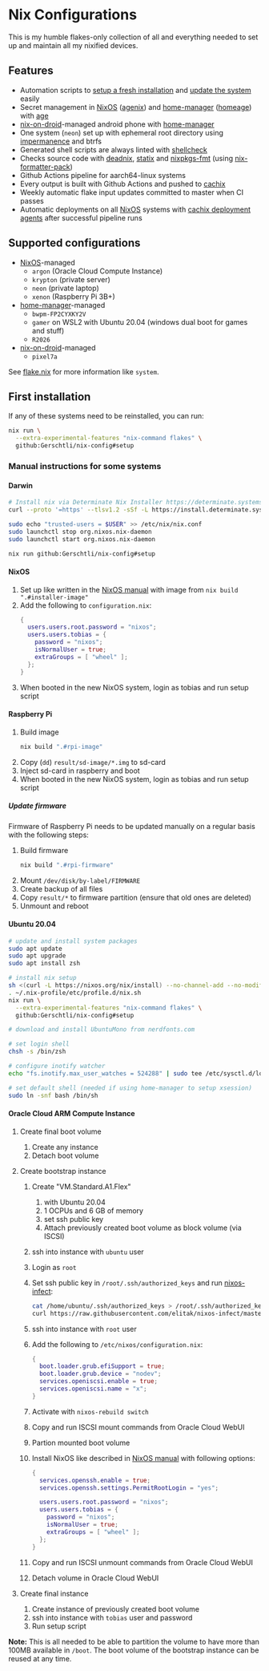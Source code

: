 # Nix Configurations

This is my humble flakes-only collection of all and everything needed to set up and maintain all my nixified devices.

## Features

- Automation scripts to [setup a fresh installation](files/apps/setup.sh) and
  [update the system](home/misc/util-bins/system-update.sh) easily
- Secret management in [NixOS][nixos] ([agenix][agenix]) and [home-manager][home-manager] ([homeage][homeage]) with
  [age][age]
- [nix-on-droid][nix-on-droid]-managed android phone with [home-manager][home-manager]
- One system (`neon`) set up with ephemeral root directory using [impermanence][impermanence] and btrfs
- Generated shell scripts are always linted with [shellcheck][shellcheck]
- Checks source code with [deadnix][deadnix], [statix][statix] and [nixpkgs-fmt][nixpkgs-fmt] (using
  [nix-formatter-pack][nix-formatter-pack])
- Github Actions pipeline for aarch64-linux systems
- Every output is built with Github Actions and pushed to [cachix][cachix]
- Weekly automatic flake input updates committed to master when CI passes
- Automatic deployments on all [NixOS][nixos] systems with [cachix deployment agents][cachix-deploy] after successful
  pipeline runs

## Supported configurations

- [NixOS][nixos]-managed
  - `argon` (Oracle Cloud Compute Instance)
  - `krypton` (private server)
  - `neon` (private laptop)
  - `xenon` (Raspberry Pi 3B+)
- [home-manager][home-manager]-managed
  - `bwpm-FP2CYXKY2V`
  - `gamer` on WSL2 with Ubuntu 20.04 (windows dual boot for games and stuff)
  - `R2026`
- [nix-on-droid][nix-on-droid]-managed
  - `pixel7a`

See [flake.nix](flake.nix) for more information like `system`.

## First installation

If any of these systems need to be reinstalled, you can run:

```sh
nix run \
  --extra-experimental-features "nix-command flakes" \
  github:Gerschtli/nix-config#setup
```

### Manual instructions for some systems

#### Darwin

```sh
# Install nix via Determinate Nix Installer https://determinate.systems/posts/determinate-nix-installer
curl --proto '=https' --tlsv1.2 -sSf -L https://install.determinate.systems/nix | sh -s -- install

sudo echo "trusted-users = $USER" >> /etc/nix/nix.conf
sudo launchctl stop org.nixos.nix-daemon
sudo launchctl start org.nixos.nix-daemon

nix run github:Gerschtli/nix-config#setup
```

#### NixOS

1. Set up like written in the [NixOS manual][nixos-manual] with image from `nix build ".#installer-image"`
1. Add the following to `configuration.nix`:
   ```nix
   {
     users.users.root.password = "nixos";
     users.users.tobias = {
       password = "nixos";
       isNormalUser = true;
       extraGroups = [ "wheel" ];
     };
   }
   ```
1. When booted in the new NixOS system, login as tobias and run setup script

#### Raspberry Pi

1. Build image
   ```sh
   nix build ".#rpi-image"
   ```
1. Copy (`dd`) `result/sd-image/*.img` to sd-card
1. Inject sd-card in raspberry and boot
1. When booted in the new NixOS system, login as tobias and run setup script

##### Update firmware

Firmware of Raspberry Pi needs to be updated manually on a regular basis with the following steps:

1. Build firmware
   ```sh
   nix build ".#rpi-firmware"
   ```
1. Mount `/dev/disk/by-label/FIRMWARE`
1. Create backup of all files
1. Copy `result/*` to firmware partition (ensure that old ones are deleted)
1. Unmount and reboot

#### Ubuntu 20.04

```sh
# update and install system packages
sudo apt update
sudo apt upgrade
sudo apt install zsh

# install nix setup
sh <(curl -L https://nixos.org/nix/install) --no-channel-add --no-modify-profile
. ~/.nix-profile/etc/profile.d/nix.sh
nix run \
  --extra-experimental-features "nix-command flakes" \
  github:Gerschtli/nix-config#setup

# download and install UbuntuMono from nerdfonts.com

# set login shell
chsh -s /bin/zsh

# configure inotify watcher
echo "fs.inotify.max_user_watches = 524288" | sudo tee /etc/sysctl.d/local.conf

# set default shell (needed if using home-manager to setup xsession)
sudo ln -snf bash /bin/sh
```

#### Oracle Cloud ARM Compute Instance

1. Create final boot volume

   1. Create any instance
   1. Detach boot volume

1. Create bootstrap instance

   1. Create "VM.Standard.A1.Flex"
      1. with Ubuntu 20.04
      1. 1 OCPUs and 6 GB of memory
      1. set ssh public key
      1. Attach previously created boot volume as block volume (via ISCSI)
   1. ssh into instance with `ubuntu` user
   1. Login as `root`
   1. Set ssh public key in `/root/.ssh/authorized_keys` and run [nixos-infect][nixos-infect]:
      ```sh
      cat /home/ubuntu/.ssh/authorized_keys > /root/.ssh/authorized_keys
      curl https://raw.githubusercontent.com/elitak/nixos-infect/master/nixos-infect | NIX_CHANNEL=nixos-22.05 bash -x
      ```
   1. ssh into instance with `root` user
   1. Add the following to `/etc/nixos/configuration.nix`:
      ```nix
      {
        boot.loader.grub.efiSupport = true;
        boot.loader.grub.device = "nodev";
        services.openiscsi.enable = true;
        services.openiscsi.name = "x";
      }
      ```
   1. Activate with `nixos-rebuild switch`
   1. Copy and run ISCSI mount commands from Oracle Cloud WebUI
   1. Partion mounted boot volume
   1. Install NixOS like described in [NixOS manual][nixos-manual] with following options:

      ```nix
      {
        services.openssh.enable = true;
        services.openssh.settings.PermitRootLogin = "yes";

        users.users.root.password = "nixos";
        users.users.tobias = {
          password = "nixos";
          isNormalUser = true;
          extraGroups = [ "wheel" ];
        };
      }
      ```

   1. Copy and run ISCSI unmount commands from Oracle Cloud WebUI
   1. Detach volume in Oracle Cloud WebUI

1. Create final instance
   1. Create instance of previously created boot volume
   1. ssh into instance with `tobias` user and password
   1. Run setup script

**Note:** This is all needed to be able to partition the volume to have more than 100MB available in `/boot`. The boot
volume of the bootstrap instance can be reused at any time.

[age]: https://age-encryption.org/
[agenix]: https://github.com/ryantm/agenix
[cachix-deploy]: https://docs.cachix.org/deploy/
[cachix-gerschtli]: https://app.cachix.org/cache/gerschtli
[cachix]: https://www.cachix.org/
[deadnix]: https://github.com/astro/deadnix
[home-manager]: https://github.com/nix-community/home-manager
[homeage]: https://github.com/jordanisaacs/homeage
[impermanence]: https://github.com/nix-community/impermanence
[nix-formatter-pack]: https://github.com/Gerschtli/nix-formatter-pack
[nix-on-droid]: https://github.com/t184256/nix-on-droid
[nixos-infect]: https://github.com/elitak/nixos-infect
[nixos-manual]: https://nixos.org/manual/nixos/stable/index.html#sec-installation
[nixos]: https://nixos.org/
[nixpkgs-fmt]: https://github.com/nix-community/nixpkgs-fmt
[shellcheck]: https://github.com/koalaman/shellcheck
[statix]: https://github.com/nerdypepper/statix

<!-- vim: set sw=2: -->
